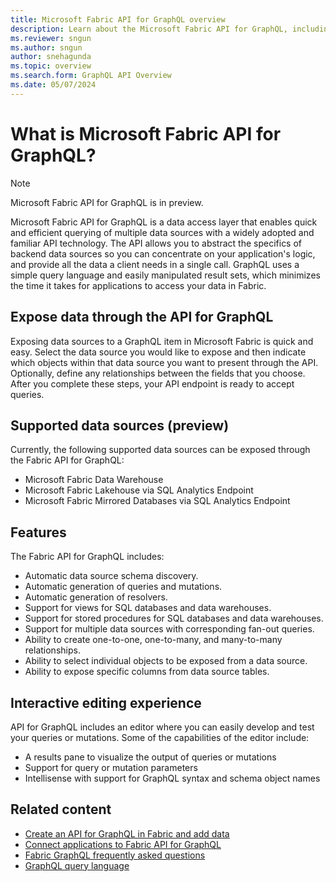 ```yaml
---
title: Microsoft Fabric API for GraphQL overview
description: Learn about the Microsoft Fabric API for GraphQL, including supported data sources and how to expose them to a GraphQL item.
ms.reviewer: sngun
ms.author: sngun
author: snehagunda
ms.topic: overview
ms.search.form: GraphQL API Overview
ms.date: 05/07/2024
---
```


# What is Microsoft Fabric API for GraphQL?

> [!NOTE]
> Microsoft Fabric API for GraphQL is in preview.

Microsoft Fabric API for GraphQL is a data access layer that enables quick and efficient querying of multiple data sources with a widely adopted and familiar API technology. The API allows you to abstract the specifics of backend data sources so you can concentrate on your application's logic, and provide all the data a client needs in a single call. GraphQL uses a simple query language and easily manipulated result sets, which minimizes the time it takes for applications to access your data in Fabric.

## Expose data through the API for GraphQL

Exposing data sources to a GraphQL item in Microsoft Fabric is quick and easy. Select the data source you would like to expose and then indicate which objects within that data source you want to present through the API. Optionally, define any relationships between the fields that you choose. After you complete these steps, your API endpoint is ready to accept queries.

## Supported data sources (preview)

Currently, the following supported data sources can be exposed through the Fabric API for GraphQL:

- Microsoft Fabric Data Warehouse
- Microsoft Fabric Lakehouse via SQL Analytics Endpoint
- Microsoft Fabric Mirrored Databases via SQL Analytics Endpoint

## Features

The Fabric API for GraphQL includes:

- Automatic data source schema discovery.
- Automatic generation of queries and mutations.
- Automatic generation of resolvers.
- Support for views for SQL databases and data warehouses.
- Support for stored procedures for SQL databases and data warehouses.
- Support for multiple data sources with corresponding fan-out queries.
- Ability to create one-to-one, one-to-many, and many-to-many relationships.
- Ability to select individual objects to be exposed from a data source.
- Ability to expose specific columns from data source tables.

## Interactive editing experience

API for GraphQL includes an editor where you can easily develop and test your queries or mutations. Some of the capabilities of the editor include:

- A results pane to visualize the output of queries or mutations
- Support for query or mutation parameters
- Intellisense with support for GraphQL syntax and schema object names

## Related content

- [Create an API for GraphQL in Fabric and add data](get-started-api-graphql.md)
- [Connect applications to Fabric API for GraphQL](connect-apps-api-graphql.md)
- [Fabric GraphQL frequently asked questions](graphql-faq.md)
- [GraphQL query language](https://graphql.org/learn)
